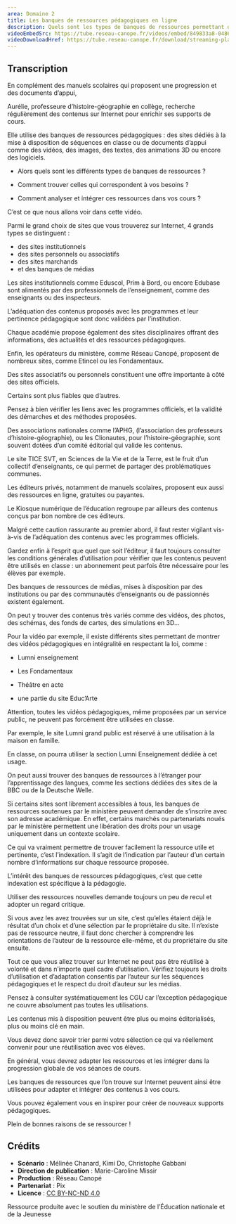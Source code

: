 ```yaml
---
area: Domaine 2
title: Les banques de ressources pédagogiques en ligne
description: Quels sont les types de banques de ressources permettant d’enrichir ses cours ? Comment identifier la banque pertinente ? Comment analyser et intégrer les ressources identifiées à vos cours ?
videoEmbedSrc: https://tube.reseau-canope.fr/videos/embed/849833a8-0486-4661-b8b5-d5215dd5fd10
videoDownloadHref: https://tube.reseau-canope.fr/download/streaming-playlists/hls/videos/849833a8-0486-4661-b8b5-d5215dd5fd10-1080-fragmented.mp4
---
```


## Transcription

En complément des manuels scolaires qui proposent une progression et des documents d’appui,

Aurélie, professeure d’histoire-géographie en collège, recherche régulièrement des contenus sur Internet pour enrichir ses supports de cours.

Elle utilise des banques de ressources pédagogiques : des sites dédiés à la mise à disposition de séquences en classe ou de documents d’appui comme des vidéos, des images, des textes, des animations 3D ou encore des logiciels.

- Alors quels sont les différents types de banques de ressources ?

- Comment trouver celles qui correspondent à vos besoins ?

- Comment analyser et intégrer ces ressources dans vos cours ?

C’est ce que nous allons voir dans cette vidéo.

Parmi le grand choix de sites que vous trouverez sur Internet, 4 grands types se distinguent :

- des sites institutionnels
- des sites personnels ou associatifs
- des sites marchands
- et des banques de médias

Les sites institutionnels comme Eduscol, Prim à Bord, ou encore Edubase sont alimentés par des professionnels de l’enseignement, comme des enseignants ou des inspecteurs.

L’adéquation des contenus proposés avec les programmes et leur pertinence pédagogique sont donc validées par l’institution.

Chaque académie propose également des sites disciplinaires offrant des informations, des actualités et des ressources pédagogiques.

Enfin, les opérateurs du ministère, comme Réseau Canopé, proposent de nombreux sites, comme Etincel ou les Fondamentaux.

Des sites associatifs ou personnels constituent une offre importante à côté des sites officiels.

Certains sont plus fiables que d’autres.

Pensez à bien vérifier les liens avec les programmes officiels, et la validité des démarches et des méthodes proposées.

Des associations nationales comme l’APHG, (l’association des professeurs d’histoire-géographie), ou les Clionautes, pour l’histoire-géographie, sont souvent dotées d’un comité éditorial qui valide les contenus.

Le site TICE SVT, en Sciences de la Vie et de la Terre, est le fruit d’un collectif d’enseignants, ce qui permet de partager des problématiques communes.

Les éditeurs privés, notamment de manuels scolaires, proposent eux aussi des ressources en ligne, gratuites ou payantes.

Le Kiosque numérique de l’éducation regroupe par ailleurs des contenus conçus par bon nombre de ces éditeurs.

Malgré cette caution rassurante au premier abord, il faut rester vigilant vis-à-vis de l’adéquation des contenus avec les programmes officiels.

Gardez enfin à l’esprit que quel que soit l’éditeur, il faut toujours consulter les conditions générales d’utilisation pour vérifier que les contenus peuvent être utilisés en classe : un abonnement peut parfois être nécessaire pour les élèves par exemple.

Des banques de ressources de médias, mises à disposition par des institutions ou par des communautés d’enseignants ou de passionnés existent également.

On peut y trouver des contenus très variés comme des vidéos, des photos, des schémas, des fonds de cartes, des simulations en 3D…

Pour la vidéo par exemple, il existe différents sites permettant de montrer des vidéos pédagogiques en intégralité en respectant la loi, comme :

- Lumni enseignement

- Les Fondamentaux

- Théâtre en acte

- une partie du site Educ’Arte

Attention, toutes les vidéos pédagogiques, même proposées par un service public, ne peuvent pas forcément être utilisées en classe.

Par exemple, le site Lumni grand public est réservé à une utilisation à la maison en famille.

En classe, on pourra utiliser la section Lumni Enseignement dédiée à cet usage.

On peut aussi trouver des banques de ressources à l’étranger pour l’apprentissage des langues, comme les sections dédiées des sites de la BBC ou de la Deutsche Welle.

Si certains sites sont librement accessibles à tous, les banques de ressources soutenues par le ministère peuvent demander de s’inscrire avec son adresse académique. En effet, certains marchés ou partenariats noués par le ministère permettent une libération des droits pour un usage uniquement dans un contexte scolaire.

Ce qui va vraiment permettre de trouver facilement la ressource utile et pertinente, c’est l’indexation. Il s’agit de l’indication par l’auteur d’un certain nombre d’informations sur chaque ressource proposée.

L’intérêt des banques de ressources pédagogiques, c’est que cette indexation est spécifique à la pédagogie.

Utiliser des ressources nouvelles demande toujours un peu de recul et adopter un regard critique.

Si vous avez les avez trouvées sur un site, c’est qu’elles étaient déjà le résultat d’un choix et d’une sélection par le propriétaire du site. Il n’existe pas de ressource neutre, il faut donc chercher à comprendre les orientations de l’auteur de la ressource elle-même, et du propriétaire du site ensuite.

Tout ce que vous allez trouver sur Internet ne peut pas être réutilisé à volonté et dans n’importe quel cadre d’utilisation. Vérifiez toujours les droits d’utilisation et d’adaptation consentis par l’auteur sur les séquences pédagogiques et le respect du droit d’auteur sur les médias.

Pensez à consulter systématiquement les CGU car l’exception pédagogique ne couvre absolument pas toutes les utilisations.

Les contenus mis à disposition peuvent être plus ou moins éditorialisés, plus ou moins clé en main.

Vous devez donc savoir trier parmi votre sélection ce qui va réellement convenir pour une réutilisation avec vos élèves.

En général, vous devrez adapter les ressources et les intégrer dans la progression globale de vos séances de cours.

Les banques de ressources que l’on trouve sur Internet peuvent ainsi être utilisées pour adapter et intégrer des contenus à vos cours.

Vous pouvez également vous en inspirer pour créer de nouveaux supports pédagogiques.

Plein de bonnes raisons de se ressourcer !

## Crédits

- **Scénario** : Mélinée Chanard, Kimi Do, Christophe Gabbani
- **Direction de publication** : Marie-Caroline Missir
- **Production** : Réseau Canopé
- **Partenariat** : Pix
- **Licence** : [CC BY-NC-ND 4.0](https://creativecommons.org/licenses/by-nc-nd/4.0/deed.fr)

Ressource produite avec le soutien du ministère de l’Éducation nationale et de la Jeunesse
